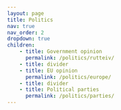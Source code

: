 ```yaml
---
layout: page
title: Politics
nav: true
nav_order: 2
dropdown: true
children: 
    - title: Government opinion
      permalink: /politics/rutteiv/
    - title: divider
    - title: EU opinion
      permalink: /politics/europe/
    - title: divider
    - title: Political parties
      permalink: /politics/parties/
---
```

